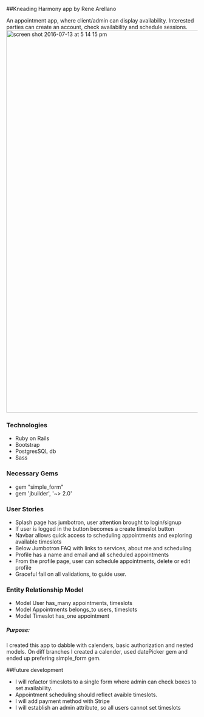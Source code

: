 ##Kneading Harmony app
by Rene Arellano

An appointment app, where client/admin can display availability.  Interested parties can create an account, check availability and schedule sessions.
<img width="1005" alt="screen shot 2016-07-13 at 5 14 15 pm" src="https://cloud.githubusercontent.com/assets/12709735/16824692/ae4eea7e-4922-11e6-852e-e2de1ee49e2a.png">


### Technologies
- Ruby on Rails
- Bootstrap
- PostgresSQL db
- Sass

### Necessary Gems
- gem "simple_form"
- gem 'jbuilder', '~> 2.0'

### User Stories
- Splash page has jumbotron, user attention brought to login/signup
- If user is logged in the button becomes a create timeslot button
- Navbar allows quick access to scheduling appointments and exploring available timeslots
- Below Jumbotron FAQ with links to services, about me and scheduling
- Profile has a name and email and all scheduled appointments
- From the profile page, user can schedule appointments, delete or edit profile
- Graceful fail on all validations, to guide user.

### Entity Relationship Model
- Model User has_many appointments, timeslots
- Model Appointments belongs_to users, timeslots
- Model Timeslot has_one appointment

##### Purpose:
I created this app to dabble with calenders, basic authorization and nested models.  On diff branches I created a calender, used datePicker gem and ended up prefering simple_form gem.

##Future development
- I will refactor timeslots to a single form where admin can check boxes to set availability.
- Appointment scheduling should reflect avaible timeslots.
- I will add payment method with Stripe
- I will establish an admin attribute, so all users cannot set timeslots
